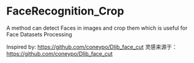 # FaceRecognition_Crop
A method can detect Faces in images and crop them which is useful for Face Datasets Processing

Inspired by: https://github.com/coneypo/Dlib_face_cut
灵感来源于：https://github.com/coneypo/Dlib_face_cut
